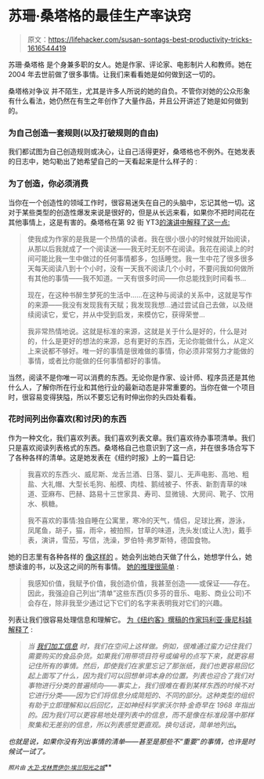 # 苏珊·桑塔格的最佳生产率诀窍

> 原文：<https://lifehacker.com/susan-sontags-best-productivity-tricks-1616544419>

苏珊·桑塔格 是个身兼多职的女人。她是作家、评论家、电影制片人和教师。她在 2004 年去世前做了很多事情。让我们来看看她是如何做到这一切的。



桑塔格对争议 并不陌生，尤其是许多人所说的她的自负。不管你对她的公众形象有什么看法，她仍然在有生之年创作了大量作品，并且公开讲述了她是如何做到的。

### 为自己创造一套规则(以及打破规则的自由)

我们都试图为自己创造规则或决心，让自己活得更好，桑塔格也不例外。在她发表的日志中，她勾勒出了她希望自己的一天看起来是什么样子的 :

### 为了创造，你必须消费

当你在一个创造性的领域工作时，很容易迷失在自己的头脑中，忘记其他一切。这对于某些类型的创造性爆发来说是很好的，但是从长远来看，如果你不把时间花在其他事情上，这是有害的。桑塔格在第 92 街 YT3[的演讲中解释了这一点:](https://soundcloud.com/92y/susan-sontag-the-project-of-literature)

> 使我成为作家的是我是一个热情的读者。我在很小很小的时候就开始阅读，从那以后我就成了一个阅读迷——我无时无刻不在阅读。我花在阅读上的时间可能比我一生中做过的任何事情都多，包括睡觉。我一生中花了很多很多天每天阅读八到十个小时，没有一天我不阅读几个小时，不要问我如何做所有其他的事情——我不知道。一天有很多时间——你总能找到时间看书...
> 
> 现在，在这种书醉生梦死的生活中……在这种与阅读的关系中，这就是写作的来源——我没有发现我有天赋；我发现我想…通过尝试自己去做，以及继续阅读它，爱它，并从中受到启发，来模仿它，获得荣誉...
> 
> 我非常热情地说。这就是标准的来源，这就是关于什么是好的，什么是对的，什么是更好的想法的来源，总有更好的东西，无论你能做什么，从定义上来说都不够好。唯一好的事情是很难做的事情，你必须非常努力才能做的事情，或者比你能做的任何事情都好的事情。

当然，阅读不是你唯一可以消费的东西。无论你是作家、设计师、程序员还是其他什么人，了解你所在行业和其他行业的最新动态是非常重要的。当你在做一个项目时，很容易变得狭隘，所以不要忘记有时伸出你的头四处看看。

### 花时间列出你喜欢(和讨厌)的东西

作为一种文化，我们喜欢列表。我们喜欢列表文章。我们喜欢待办事项清单。我们只是喜欢阅读列表格式的东西。桑塔格自己也意识到了这一点，并在很多场合写下了各种各样的清单。这是她发表在《纽约时报》上的一篇日记:

> 我喜欢的东西:火、威尼斯、龙舌兰酒、日落、婴儿、无声电影、高地、粗盐、大礼帽、大型长毛狗、船模、肉桂、鹅绒被子、怀表、新割青草的味道、亚麻布、巴赫、路易十三世家具、寿司、显微镜、大房间、靴子、饮用水、枫糖。
> 
> 我不喜欢的事情:独自睡在公寓里，寒冷的天气，情侣，足球比赛，游泳，凤尾鱼，胡子，猫，雨伞，被拍照，甘草的味道，洗头发(或让人洗)，戴手表，演讲，雪茄，写信，洗澡，罗伯特·弗罗斯特，德国食物。

她的日志里有各种各样的 [像这样的](http://quarterlyconversation.com/susan-sontag-reborn-journals) 。她会列出她白天做了什么，她想学什么，她想读谁的书，以及这之间的所有事情。 [她的推理很简单](https://www.amazon.com/dp/0374100764?asc_campaign=InlineText&asc_refurl=https://lifehacker.com/susan-sontags-best-productivity-tricks-1616544419&asc_source=&linkCode=ogi&psc=1&smid=A4O7AZN95USW&tag=kinjalifehackerlink-20&th=1) :

> 我感知价值，我赋予价值，我创造价值，我甚至创造——或保证——存在。因此，我强迫自己列出“清单”这些东西(贝多芬的音乐、电影、商业公司)不会存在，除非我至少通过记下它们的名字来表明我对它们的兴趣。

列表让我们很容易处理信息和理解它。 [为《纽约客》撰稿的作家玛利亚·康尼科娃解释了](http://www.newyorker.com/tech/elements/a-list-of-reasons-why-our-brains-love-lists) :

> *当* [*我们加工信息*](http://dl.acm.org/citation.cfm?id=165556) *时，我们在空间上这样做。例如，很难通过蛮力记住我们需要购买的食品杂货。如果我们用带项目符号或编号的点写下来，就更容易记住所有的事情。然后，即使我们在家里忘记了那张纸，我们也更容易回忆起上面写了什么，因为我们可以回想单词本身的位置。列表也迎合了我们对事物进行分类的普遍倾向——事实上，我们很难在看到某样东西的时候不对它进行分类——因为它们将信息分成简短的、不同的部分。这种类型的组织有助于立即理解和以后回忆，正如神经科学家沃尔特·金奇早在 1968 年指出的。因为我们可以更容易地处理列表中的信息，而不是像在标准段落中那样聚集和无差别的信息，所以列表感觉更直观。换句话说，简单地列出*[](http://www.ncbi.nlm.nih.gov/pubmed/18468944)**。**

*也就是说，如果你没有列出事情的清单——甚至是那些不“重要”的事情，也许是时候试一试了。*

*<small>*照片由*</small> [<small>*大卫·戈林*</small>](https://www.flickr.com/photos/carbonnyc/269389847/in/photolist-pNGdx-iJoz4u-6wJE96-nGTavS-okdbVj-k7Rb9L-bwKmEt-e3QTHX-sqstD-bKPeXv-76PYW1-2b3sGs-4APEyx-fuJx8X-6ZN5FZ-6Y2TnM-681R5h-5hL7iu-fDxYwm-3JDQFt-3Ta51R-hteGQ7-fBH57t-6TqkJe-CSFsk-4StYmp-6ZS5JU-6ZN5VZ-9MBcNR-8b7AcQ-76PZhG-ctaWK7-fchYsa-7vsNww-4qwNcZ-5dgZBk-6ueaja-cxL2fy-3a7H7S-8ojUZL-e8nqQB-fQ9R93-adQ85B-6rFM3h-4r631V-6X6P7g-iwU8iJ-37SJ8-cxKP1E-ibA47)<small></small>*[<small>*贾伊尔·埃兰*</small>](https://www.flickr.com/photos/aheram/449353221/in/photolist-bKecSa-a4VWED-7HJx1Z-a2FFGm-7uMmkw-9xJLv-FH44k-65W9K5-ciyUUy-k9CJv3-m8KMN9-6kFRLu-h2MT45-kS7MVB-o8u7ja-o1ZnHD-dEXFN4-kQbuFv-Fa6wm-chcDm-kqsPuW-xdF9b-8HUH4r-pcgzp-8jH4eb-adwcMk-5JNnEK-d3CdXm-hZyg6F-aSeEyH-eNamDx-4rGioF-adgypB-ecXWbk-6Uccv-iDoy2h-kVKFpt-dYJWCE-dEpG5A-nyXiHz-5zo8kf-dRpekF-dXDrCi-71UN8-aSewJa-8MV6wS-fTfabp-iJ4kBq-bQGRtF-6ozJcT)<small></small>*[<small>*阳光之城*</small>](https://www.flickr.com/photos/sunshinecity/985725985/in/photolist-2v76ZB-hfeWM-7S3bUw-7Mfehz-8yZxtY-5sn96z-9fv65v-7pHc1U-9Tc4PR-fJL71z-8aWuJs-7MD3dV-57JGWQ-6wqgMN-xkmcD-5raao6-6kr1hu-f4tB4-4tGweV-7aftUu-7iiwfN-wQYgi-8yTnut-gcq9mk-6hG6pZ-6B1dj5-6n25Xw-fMyYHh-7ENKAT-5jhfU6-9wKsHh-6BteLf-8ZkX4z-6oGuSN-8RzPo1-7kRcJ2-6n9R42-6VJMFx-5M5EeS-7MLCQJ-67pwfq-9f6k9o-4zZsx-4tJpeF-ok3dHX-omNm1M-ojQTZA-o3xuZU-o3xL8P-ok1ich)***